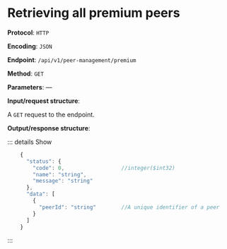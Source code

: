 # Retrieving all premium peers

**Protocol**: `HTTP`

**Encoding**: `JSON`

**Endpoint**: `/api/v1/peer-management/premium`

**Method**: `GET`

**Parameters**: —

**Input/request structure**:

A `GET` request to the endpoint.

**Output/response structure**:

::: details Show

```jsx
    {
      "status": {
        "code": 0,                  //integer($int32)
        "name": "string",
        "message": "string"
      },
      "data": [
        {
          "peerId": "string"        //A unique identifier of a peer
        }
      ]
    }
```
:::
